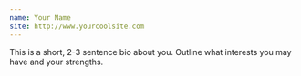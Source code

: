 ```yaml
---
name: Your Name
site: http://www.yourcoolsite.com
---
```

This is a short, 2-3 sentence bio about you. Outline what interests you may have and your strengths.
